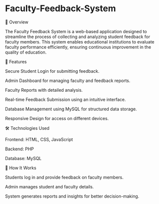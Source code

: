 # Faculty-Feedback-System

📌 Overview

The Faculty Feedback System is a web-based application designed to streamline the process of collecting and analyzing student feedback for faculty members. This system enables educational institutions to evaluate faculty performance efficiently, ensuring continuous improvement in the quality of education.

🚀 Features

Secure Student Login for submitting feedback.

Admin Dashboard for managing faculty and feedback reports.

Faculty Reports with detailed analysis.

Real-time Feedback Submission using an intuitive interface.

Database Management using MySQL for structured data storage.

Responsive Design for access on different devices.

🛠️ Technologies Used

Frontend: HTML, CSS, JavaScript

Backend: PHP

Database: MySQL

🎯 How It Works

Students log in and provide feedback on faculty members.

Admin manages student and faculty details.

System generates reports and insights for better decision-making.
